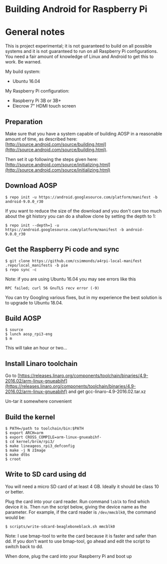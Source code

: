 # Building Android for Raspberry Pi

# General notes
This is project experimental; it is not guaranteed to build on all possible
systems and it is not guaranteed to run on all Raspberry Pi configurations.
You need a fair amount of knowledge of Linux and Android to get this to work.
Be warned.

My build system:
 - Ubuntu 16.04

My Raspberry Pi configuration:
 - Raspberry Pi 3B or 3B+
 - Elecrow 7" HDMI touch screen


## Preparation

Make sure that you have a system capable of building AOSP in a reasonable
amount of time, as described here:
[http://source.android.com/source/building.html](http://source.android.com/source/building.html).

Then set it up following the steps given here:
[http://source.android.com/source/initializing.html](http://source.android.com/source/initializing.html)


## Download AOSP

```
$ repo init -u https://android.googlesource.com/platform/manifest -b android-9.0.0_r30
```

If you want to reduce the size of the download and you don't care too much
about the git history you can do a shallow clone by setting the depth to 1:
```
$ repo init --depth=1 -u https://android.googlesource.com/platform/manifest -b android-9.0.0_r30
```
## Get the Raspberry Pi code and sync

```
$ git clone https://github.com/csimmonds/a4rpi-local-manifest .repo/local_manifests -b pie
$ repo sync -c
```
Note: if you are using Ubuntu 16.04 you may see errors like this
```
RPC failed; curl 56 GnuTLS recv error (-9)
```
You can try Googling various fixes, but in my experience the best solution is
to upgrade to Ubuntu 18.04.

## Build AOSP

```
$ source 
$ lunch aosp_rpi3-eng
$ m
```
This will take an hour or two...


## Install Linaro toolchain
Go to
[https://releases.linaro.org/components/toolchain/binaries/4.9-2016.02/arm-linux-gnueabihf](https://releases.linaro.org/components/toolchain/binaries/4.9-2016.02/arm-linux-gnueabihf)
and get gcc-linaro-4.9-2016.02.tar.xz

Un-tar it somewhere convenient

## Build the kernel
```
$ PATH=/path to toolchain/bin:$PATH
$ export ARCH=arm
$ export CROSS_COMPILE=arm-linux-gnueabihf-
$ cd kernel/brcm/rpi3/
$ make lineageos_rpi3_defconfig
$ make -j N zImage
$ make dtbs
$ croot
```

## Write to SD card using dd

You will need a micro SD card of at least 4 GB. Ideally it should
be class 10 or better.

Plug the card into your card reader. Run command `lsblk` to find which
device it is. Then run the script below, giving the device name as the
parameter. For example, if the card reader is `/dev/mmcblk0`, the
command would be:
```
$ scripts/write-sdcard-beagleboneblack.sh mmcblk0
```
Note: I use bmap-tool to write the card because it is faster and
safer than dd. If you don't want to use bmap-tool, go ahead and edit the script
to switch back to dd.

When done, plug the card into your Raspberry Pi and boot up


